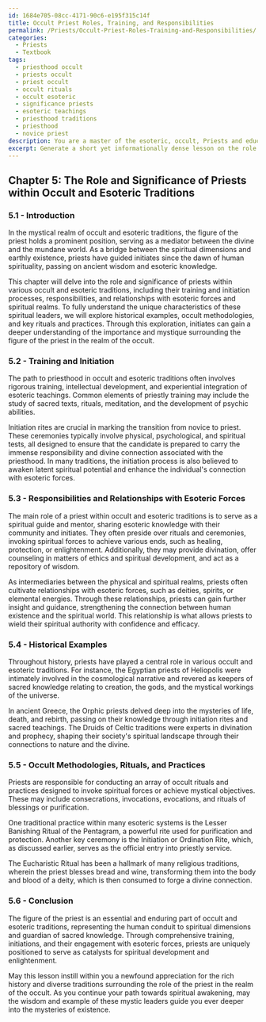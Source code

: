 ```yaml
---
id: 1684e705-08cc-4171-90c6-e195f315c14f
title: Occult Priest Roles, Training, and Responsibilities
permalink: /Priests/Occult-Priest-Roles-Training-and-Responsibilities/
categories:
  - Priests
  - Textbook
tags:
  - priesthood occult
  - priests occult
  - priest occult
  - occult rituals
  - occult esoteric
  - significance priests
  - esoteric teachings
  - priesthood traditions
  - priesthood
  - novice priest
description: You are a master of the esoteric, occult, Priests and education, you have written many textbooks on the subject in ways that provide students with rich and deep understanding of the subject. You are being asked to write textbook-like sections on a topic and you do it with full context, explainability, and reliability in accuracy to the true facts of the topic at hand, in a textbook style that a student would easily be able to learn from, in a rich, engaging, and contextual way. Always include relevant context (such as formulas and history), related concepts, and in a way that someone can gain deep insights from.
excerpt: Generate a short yet informationally dense lesson on the role and significance of priests within occult and esoteric traditions, discussing their training, initiation, responsibilities, and relationship with esoteric forces and spiritual realms. Include historical examples, occult methodologies, and key rituals or practices that highlight the unique characteristics of priests within these traditions. Aim this lesson at initiates seeking to gain deep insights and understanding of the importance and mystique surrounding the figure of the priest in the realm of the occult.
---
```

## Chapter 5: The Role and Significance of Priests within Occult and Esoteric Traditions

### 5.1 - Introduction

In the mystical realm of occult and esoteric traditions, the figure of the priest holds a prominent position, serving as a mediator between the divine and the mundane world. As a bridge between the spiritual dimensions and earthly existence, priests have guided initiates since the dawn of human spirituality, passing on ancient wisdom and esoteric knowledge.

This chapter will delve into the role and significance of priests within various occult and esoteric traditions, including their training and initiation processes, responsibilities, and relationships with esoteric forces and spiritual realms. To fully understand the unique characteristics of these spiritual leaders, we will explore historical examples, occult methodologies, and key rituals and practices. Through this exploration, initiates can gain a deeper understanding of the importance and mystique surrounding the figure of the priest in the realm of the occult.

### 5.2 - Training and Initiation

The path to priesthood in occult and esoteric traditions often involves rigorous training, intellectual development, and experiential integration of esoteric teachings. Common elements of priestly training may include the study of sacred texts, rituals, meditation, and the development of psychic abilities.

Initiation rites are crucial in marking the transition from novice to priest. These ceremonies typically involve physical, psychological, and spiritual tests, all designed to ensure that the candidate is prepared to carry the immense responsibility and divine connection associated with the priesthood. In many traditions, the initiation process is also believed to awaken latent spiritual potential and enhance the individual's connection with esoteric forces.

### 5.3 - Responsibilities and Relationships with Esoteric Forces

The main role of a priest within occult and esoteric traditions is to serve as a spiritual guide and mentor, sharing esoteric knowledge with their community and initiates. They often preside over rituals and ceremonies, invoking spiritual forces to achieve various ends, such as healing, protection, or enlightenment. Additionally, they may provide divination, offer counseling in matters of ethics and spiritual development, and act as a repository of wisdom.

As intermediaries between the physical and spiritual realms, priests often cultivate relationships with esoteric forces, such as deities, spirits, or elemental energies. Through these relationships, priests can gain further insight and guidance, strengthening the connection between human existence and the spiritual world. This relationship is what allows priests to wield their spiritual authority with confidence and efficacy.

### 5.4 - Historical Examples

Throughout history, priests have played a central role in various occult and esoteric traditions. For instance, the Egyptian priests of Heliopolis were intimately involved in the cosmological narrative and revered as keepers of sacred knowledge relating to creation, the gods, and the mystical workings of the universe.

In ancient Greece, the Orphic priests delved deep into the mysteries of life, death, and rebirth, passing on their knowledge through initiation rites and sacred teachings. The Druids of Celtic traditions were experts in divination and prophecy, shaping their society's spiritual landscape through their connections to nature and the divine.

### 5.5 - Occult Methodologies, Rituals, and Practices

Priests are responsible for conducting an array of occult rituals and practices designed to invoke spiritual forces or achieve mystical objectives. These may include consecrations, invocations, evocations, and rituals of blessings or purification.

One traditional practice within many esoteric systems is the Lesser Banishing Ritual of the Pentagram, a powerful rite used for purification and protection. Another key ceremony is the Initiation or Ordination Rite, which, as discussed earlier, serves as the official entry into priestly service.

The Eucharistic Ritual has been a hallmark of many religious traditions, wherein the priest blesses bread and wine, transforming them into the body and blood of a deity, which is then consumed to forge a divine connection.

### 5.6 - Conclusion

The figure of the priest is an essential and enduring part of occult and esoteric traditions, representing the human conduit to spiritual dimensions and guardian of sacred knowledge. Through comprehensive training, initiations, and their engagement with esoteric forces, priests are uniquely positioned to serve as catalysts for spiritual development and enlightenment.

May this lesson instill within you a newfound appreciation for the rich history and diverse traditions surrounding the role of the priest in the realm of the occult. As you continue your path towards spiritual awakening, may the wisdom and example of these mystic leaders guide you ever deeper into the mysteries of existence.
